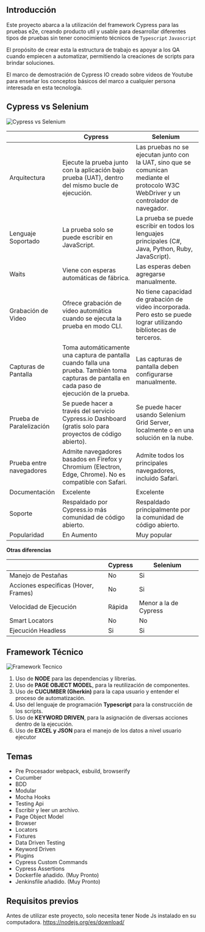 
## Introducción

Este proyecto abarca a la utilización del framework Cypress para las pruebas e2e, creando producto util y usable para desarrollar diferentes tipos de pruebas sin tener conocimiento técnicos de `Typescript` `Javascript`

El propósito de crear esta la estructura de trabajo es apoyar a los QA cuando empiecen a automatizar, permitiendo la creaciones de scripts para brindar soluciones.

El marco de demostración de Cypress IO creado sobre videos de Youtube para enseñar los conceptos básicos del marco a cualquier persona interesada en esta tecnología.

## Cypress vs Selenium

![Cypress vs Selenium](/images/overview/Selenium_vs_Cypress.png)

|   |  Cypress |  Selenium  |
|-----|----|----|
Arquitectura | Ejecute la prueba junto con la aplicación bajo prueba (UAT), dentro del mismo bucle de ejecución. | Las pruebas no se ejecutan junto con la UAT, sino que se comunican mediante el protocolo W3C WebDriver y un controlador de navegador.
Lenguaje Soportado | La prueba solo se puede escribir en JavaScript. | La prueba se puede escribir en todos los lenguajes principales (C#, Java, Python, Ruby, JavaScript).
Waits | Viene con esperas automáticas de fábrica. | Las esperas deben agregarse manualmente.
Grabación de Video | Ofrece grabación de video automática cuando se ejecuta la prueba en modo CLI. | No tiene capacidad de grabación de video incorporada. Pero esto se puede lograr utilizando bibliotecas de terceros. |
Capturas de Pantalla | Toma automáticamente una captura de pantalla cuando falla una prueba. También toma capturas de pantalla en cada paso de ejecución de la prueba. | Las capturas de pantalla deben configurarse manualmente.|
Prueba de Paralelización | Se puede hacer a través del servicio Cypress.io Dashboard (gratis solo para proyectos de código abierto). | Se puede hacer usando Selenium Grid Server, localmente o en una solución en la nube. |
Prueba entre navegadores | Admite navegadores basados en Firefox y Chromium (Electron, Edge, Chrome). No es compatible con Safari. | Admite todos los principales navegadores, incluido Safari. |
Documentación | Excelente | Excelente
Soporte | Respaldado por Cypress.io más comunidad de código abierto. | Respaldado principalmente por la comunidad de código abierto. |
Popularidad | En Aumento | Muy popular |

**Otras diferencias**

|   |  Cypress |  Selenium  |
|-----|----|----|
Manejo de Pestañas | No | Si
Acciones especificas (Hover, Frames) | No | Si
Velocidad de Ejecución | Rápida | Menor a la de Cypress |
Smart Locators | No | No
Ejecución Headless | Si | Si

## Framework Técnico

![Framework Tecnico](/images/framework-tecnico.png)

1. Uso de **NODE** para las dependencias y librerías.
2. Uso de **PAGE OBJECT MODEL**, para la reutilización de componentes.
3. Uso de **CUCUMBER (Gherkin)** para la capa usuario y entender el proceso de automatización.
4. Uso del lenguaje de programación **Typescript** para la construcción de los scripts.
5. Uso de **KEYWORD DRIVEN**, para la asignación de diversas acciones dentro de la ejecución.
6. Uso de **EXCEL y JSON** para el manejo de los datos a nivel usuario ejecutor
<!-- 
| Syntax | Description |
|--------|-------------|
Data Driven | Son aquellos en que los datos requeridos para la ejecución de las pruebas
BDD | Utilizan lenguaje natural, no técnico, para la especificación de las pruebas.
Keyword driven | Identifican una serie de palabras clave y luego se asigna cada una de éstas a una serie de acciones​.
Modular | Esta separación nos permite una mejor mantenibilidad y actualización de las pruebas.​
Híbrido | Combinación de diversos plugin para su optimización -->

## Temas

- Pre Procesador webpack, esbuild, browserify
- Cucumber
- BDD
- Modular
- Mocha Hooks
- Testing Api
- Escribir y leer un archivo.
- Page Object Model
- Browser
- Locators
- Fixtures
- Data Driven Testing
- Keyword Driven
- Plugins
- Cypress Custom Commands
- Cypress Assertions
- Dockerfile añadido. (Muy Pronto)
- Jenkinsfile añadido. (Muy Pronto)

## Requisitos previos

Antes de utilizar este proyecto, solo necesita tener Node Js instalado en su computadora.
<https://nodejs.org/es/download/>

